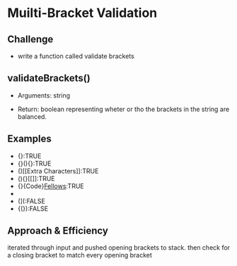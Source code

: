 # Muilti-Bracket Validation

## Challenge

- write a function called validate brackets

## validateBrackets()

- Arguments: string

- Return: boolean representing wheter or tho the brackets in the string are balanced.

## Examples

- {}:TRUE
- {}(){}:TRUE
- ()[[Extra Characters]]:TRUE
- (){}[[]]:TRUE
- {}{Code}[Fellows](()):TRUE
- [({}]:FALSE
- (](:FALSE
- {(}):FALSE

## Approach & Efficiency

iterated through input and pushed opening brackets to stack. then check for a closing bracket to match every opening bracket
